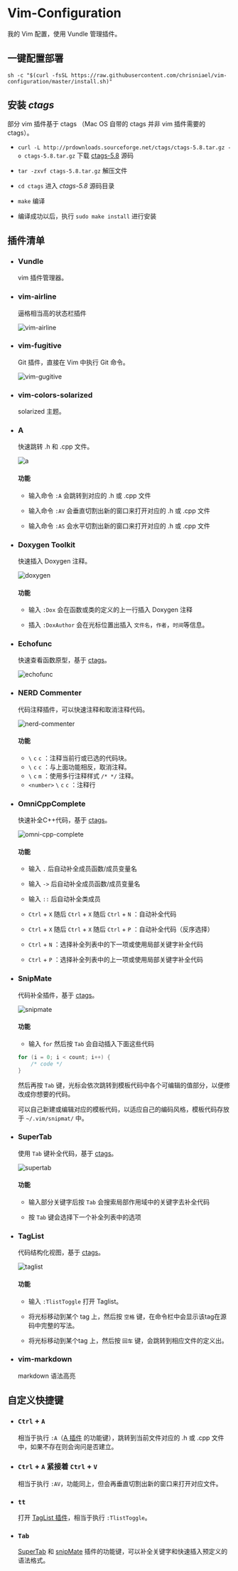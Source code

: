 # Vim-Configuration

我的 Vim 配置，使用 Vundle 管理插件。


## 一键配置部署

```shell
sh -c "$(curl -fsSL https://raw.githubusercontent.com/chrisniael/vim-configuration/master/install.sh)"
```


## <a id="install-ctags">安装 *ctags*</a>

部分 vim 插件基于 ctags （Mac OS 自带的 ctags 并非 vim 插件需要的 ctags）。

* `curl -L http://prdownloads.sourceforge.net/ctags/ctags-5.8.tar.gz -o ctags-5.8.tar.gz` 下载 [ctags-5.8](http://ctags.sourceforge.net/) 源码

* `tar -zxvf ctags-5.8.tar.gz` 解压文件

* `cd ctags` 进入 *ctags-5.8* 源码目录

* `make` 编译

* 编译成功以后，执行 `sudo make install` 进行安装


## 插件清单

* ### <a id="vundle">Vundle</a>

    vim 插件管理器。

* ### <a id="vim-airline">vim-airline</a>

    逼格相当高的状态栏插件
    
    ![vim-airline](images/vim-airline.gif)

* ### <a id="vim-fugitive">vim-fugitive</a>

    Git 插件，直接在 Vim 中执行 Git 命令。
    
    ![vim-gugitive](images/vim-fugitive.png)
    
* ### <a id="vim-colors-solarized">vim-colors-solarized</a>

    solarized 主题。

* ### <a id="a">A</a>

    快速跳转 .h 和 .cpp 文件。
    
    ![a](images/a.gif)

    #### 功能

    * 输入命令 `:A` 会跳转到对应的 .h 或 .cpp 文件

    * 输入命令 `:AV` 会垂直切割出新的窗口来打开对应的 .h 或 .cpp 文件

    * 输入命令 `:AS` 会水平切割出新的窗口来打开对应的 .h 或 .cpp 文件

* ### <a id="doxygen">Doxygen Toolkit</a>

    快速插入 Doxygen 注释。
    
    ![doxygen](images/doxygen.gif)

    #### 功能

    * 输入 `:Dox` 会在函数或类的定义的上一行插入 Doxygen 注释

    * 插入 `:DoxAuthor` 会在光标位置出插入 `文件名`，`作者`，`时间`等信息。
        
* ### <a id="echofunc">Echofunc</a>

    快速查看函数原型，基于 [ctags](#install-ctags)。
    
    ![echofunc](images/echofunc.gif)

* ### <a>NERD Commenter</a>

    代码注释插件，可以快速注释和取消注释代码。
    
    ![nerd-commenter](images/nerd-commenter.gif)

    #### 功能

    * `\` `c` `c` ：注释当前行或已选的代码块。
    * `\` `c` `c` ：与上面功能相反，取消注释。
    * `\` `c` `m` ：使用多行注释样式 `/* */` 注释。
	* `<number>` `\` `c` `c` ：注释<number>行

* ### <a id="omnicpp">OmniCppComplete</a>

    快速补全C++代码，基于 [ctags](#install-ctags)。
    
    ![omni-cpp-complete](images/omni-cpp-complete.gif)

    #### 功能

    * 输入 `.` 后自动补全成员函数/成员变量名

    * 输入 `->` 后自动补全成员函数/成员变量名

    * 输入 `::` 后自动补全类成员

    * `Ctrl` + `X` 随后 `Ctrl` + `X` 随后 `Ctrl` + `N` ：自动补全代码

    * `Ctrl` + `X` 随后 `Ctrl` + `X` 随后 `Ctrl` + `P` ：自动补全代码（反序选择）

    * `Ctrl` + `N` ：选择补全列表中的下一项或使用局部关键字补全代码

    * `Ctrl` + `P` ：选择补全列表中的上一项或使用局部关键字补全代码

* ### <a id="snipmate">SnipMate</a>

    代码补全插件，基于 [ctags](#install-ctags)。
    
    ![snipmate](images/snipmate.gif)

    #### 功能

    * 输入 `for` 然后按 `Tab` 会自动插入下面这些代码

    ```cpp
    for (i = 0; i < count; i++) {
        /* code */
    }
    ```

    然后再按 `Tab` 键，光标会依次跳转到模板代码中各个可编辑的值部分，以便修改成你想要的代码。

    可以自己新建或编辑对应的模板代码，以适应自己的编码风格，模板代码存放于 `~/.vim/snipmat/` 中。


* ### <a id="supertab">SuperTab</a>

    使用 `Tab` 键补全代码，基于 [ctags](#install-ctags)。
    
    ![supertab](images/supertab.gif)

    #### 功能

    * 输入部分关键字后按 `Tab` 会搜索局部作用域中的关键字去补全代码

    * 按 `Tab` 键会选择下一个补全列表中的选项


* ### <a id="taglist">TagList</a>

    代码结构化视图，基于 [ctags](#install-ctags)。
    
    ![taglist](images/taglist.gif)

    #### 功能

    * 输入 `:TlistToggle` 打开 Taglist。

    * 将光标移动到某个 tag 上，然后按 `空格` 键，在命令栏中会显示该tag在源码中完整的写法。

    * 将光标移动到某个tag 上，然后按 `回车` 键，会跳转到相应文件的定义出。


* ### <a id="vim-markdown">vim-markdown</a>

    markdown 语法高亮


## 自定义快捷键

* ### `Ctrl` + `A`

    相当于执行 `:A`（[A 插件](#a) 的功能键），跳转到当前文件对应的 .h  或 .cpp 文件中，如果不存在则会询问是否建立。

* ### `Ctrl` + `A` 紧接着 `Ctrl` + `V`

    相当于执行 `:AV`，功能同上，但会再垂直切割出新的窗口来打开对应文件。

* ### `tt`

	打开 [TagList 插件](#taglist)，相当于执行 `:TlistToggle`。

* ### `Tab`

	[SuperTab](#supertab) 和 [snipMate](#snipmate) 插件的功能键，可以补全关键字和快速插入预定义的语法格式。
